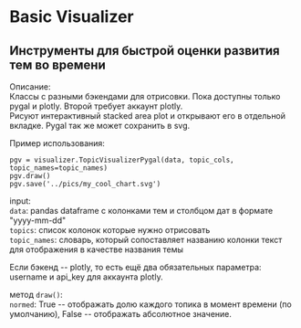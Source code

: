 # Basic Visualizer
## Инструменты для быстрой оценки развития тем во времени

Описание:  
Классы с разными бэкендами для отрисовки. Пока доступны только pygal и plotly. Второй требует аккаунт plotly.  
Рисуют интерактивный stacked area plot и открывают его в отдельной вкладке. Pygal так же может сохранить в svg.

Пример использования:  
```
pgv = visualizer.TopicVisualizerPygal(data, topic_cols, topic_names=topic_names)
pgv.draw()
pgv.save('../pics/my_cool_chart.svg')
```


input:  
`data`: pandas dataframe с колонками тем и столбцом дат в формате "yyyy-mm-dd"  
`topics`: список колонок которые нужно отрисовать  
`topic_names`: словарь, который сопоставляет названию колонки текст для отображения в качестве названия темы  

Если бэкенд -- plotly, то есть ещё два обязательных параметра: username и api_key для аккаунта plotly.  

  
метод `draw()`:  
`normed`: True -- отображать долю каждого топика в момент времени (по умолчанию), False -- отображать абсолютное значение.
